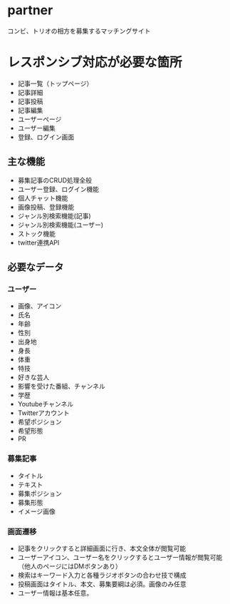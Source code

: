 # partner

コンビ、トリオの相方を募集するマッチングサイト


# レスポンシブ対応が必要な箇所
- 記事一覧（トップページ）
- 記事詳細
- 記事投稿
- 記事編集
- ユーザーページ
- ユーザー編集
- 登録、ログイン画面



## 主な機能
- 募集記事のCRUD処理全般
- ユーザー登録、ログイン機能
- 個人チャット機能
- 画像投稿、登録機能
- ジャンル別検索機能(記事)
- ジャンル別検索機能(ユーザー)
- ストック機能
- twitter連携API



## 必要なデータ

### ユーザー
- 画像、アイコン
- 氏名
- 年齢
- 性別
- 出身地
- 身長
- 体重
- 特技
- 好きな芸人
- 影響を受けた番組、チャンネル
- 学歴
- Youtubeチャンネル
- Twitterアカウント
- 希望ポジション
- 希望形態
- PR

### 募集記事
- タイトル
- テキスト
- 募集ポジション
- 募集形態
- イメージ画像

### 画面遷移
- 記事をクリックすると詳細画面に行き、本文全体が閲覧可能
- ユーザーアイコン、ユーザー名をクリックするとユーザー情報が閲覧可能（他人のページにはDMボタンあり）
- 検索はキーワード入力と各種ラジオボタンの合わせ技で構成
- 投稿画面はタイトル、本文、募集要綱は必須。画像のみ任意
- ユーザー情報は基本任意。




